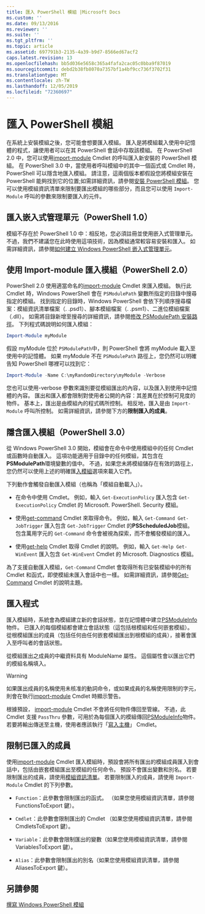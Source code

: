 ```yaml
---
title: 匯入 PowerShell 模組 |Microsoft Docs
ms.custom: ''
ms.date: 09/13/2016
ms.reviewer: ''
ms.suite: ''
ms.tgt_pltfrm: ''
ms.topic: article
ms.assetid: 697791b3-2135-4a39-b9d7-8566ed67acf2
caps.latest.revision: 13
ms.openlocfilehash: bb5d036e5658c365a4fafa2cac05c0bba9f87019
ms.sourcegitcommit: debd2b38fb8070a7357bf1a4bf9cc736f3702f31
ms.translationtype: MT
ms.contentlocale: zh-TW
ms.lasthandoff: 12/05/2019
ms.locfileid: "72360697"
---
```

# <a name="importing-a-powershell-module"></a>匯入 PowerShell 模組

在系統上安裝模組之後，您可能會想要匯入模組。 匯入是將模組載入使用中記憶體的程式，讓使用者可以在其 PowerShell 會話中存取該模組。 在 PowerShell 2.0 中，您可以使用[import-module](/powershell/module/Microsoft.PowerShell.Core/Import-Module) Cmdlet 的呼叫匯入新安裝的 PowerShell 模組。 在 PowerShell 3.0 中，當使用者呼叫模組中的其中一個函式或 Cmdlet 時，PowerShell 可以隱含地匯入模組。 請注意，這兩個版本都假設您將模組安裝在 PowerShell 能夠找到它的位置;如需詳細資訊，請參閱[安裝 PowerShell 模組](./installing-a-powershell-module.md)。 您可以使用模組資訊清單來限制要匯出模組的哪些部分，而且您可以使用 `Import-Module` 呼叫的參數來限制要匯入的元件。

## <a name="importing-a-snap-in-powershell-10"></a>匯入嵌入式管理單元（PowerShell 1.0）

模組不存在於 PowerShell 1.0 中：相反地，您必須註冊並使用嵌入式管理單元。不過，我們不建議您在此時使用這項技術，因為模組通常較容易安裝和匯入。 如需詳細資訊，請參閱[如何建立 Windows PowerShell 嵌入式管理單元](../cmdlet/how-to-create-a-windows-powershell-snap-in.md)。

## <a name="importing-a-module-with-import-module-powershell-20"></a>使用 Import-module 匯入模組（PowerShell 2.0）

PowerShell 2.0 使用適當命名的[import-module](/powershell/module/Microsoft.PowerShell.Core/Import-Module) Cmdlet 來匯入模組。 執行此 Cmdlet 時，Windows PowerShell 會在 `PSModulePath` 變數所指定的目錄中搜尋指定的模組。 找到指定的目錄時，Windows PowerShell 會依下列順序搜尋檔案：模組資訊清單檔案（. .psd1）、腳本模組檔案（. .psm1）、二進位模組檔案（.dll）。 如需將目錄新增至搜尋的詳細資訊，請參閱[修改 PSModulePath 安裝路徑](./modifying-the-psmodulepath-installation-path.md)。 下列程式碼說明如何匯入模組：

```powershell
Import-Module myModule
```

假設 myModule 位於 `PSModulePath`中，則 PowerShell 會將 myModule 載入至使用中的記憶體。 如果 myModule 不在 `PSModulePath` 路徑上，您仍然可以明確告知 PowerShell 哪裡可以找到它：

```powershell
Import-Module -Name C:\myRandomDirectory\myModule -Verbose
```

您也可以使用-verbose 參數來識別要從模組匯出的內容，以及匯入到使用中記憶體的內容。 匯出和匯入都會限制對使用者公開的內容：其差異在於控制可見度的物件。 基本上，匯出是由模組內的程式碼所控制。 相反地，匯入是由 `Import-Module` 呼叫所控制。 如需詳細資訊，請參閱下方的**限制匯入的成員**。

## <a name="implicitly-importing-a-module-powershell-30"></a>隱含匯入模組（PowerShell 3.0）

從 Windows PowerShell 3.0 開始，模組會在命令中使用模組中的任何 Cmdlet 或函數時自動匯入。 這項功能適用于目錄中的任何模組，其包含在**PSModulePath**環境變數的值中。 不過，如果您未將模組儲存在有效的路徑上，您仍然可以使用上述的明確匯[入模組](/powershell/module/Microsoft.PowerShell.Core/Import-Module)選項來載入它們。

下列動作會觸發自動匯入模組（也稱為「模組自動載入」）。

- 在命令中使用 Cmdlet。 例如，輸入 `Get-ExecutionPolicy` 匯入包含 `Get-ExecutionPolicy` Cmdlet 的 Microsoft. PowerShell. Security 模組。

- 使用[get-command](/powershell/module/Microsoft.PowerShell.Core/Get-Command) Cmdlet 來取得命令。  例如，輸入 `Get-Command Get-JobTrigger` 匯入包含 `Get-JobTrigger` Cmdlet 的**PSScheduledJob**模組。 包含萬用字元的 `Get-Command` 命令會被視為探索，而不會觸發模組的匯入。

- 使用[get-help](/powershell/module/Microsoft.PowerShell.Core/Get-Help) Cmdlet 取得 Cmdlet 的說明。 例如，輸入 `Get-Help Get-WinEvent` 匯入包含 `Get-WinEvent` Cmdlet 的 Microsoft. Diagnostics 模組。

為了支援自動匯入模組，`Get-Command` Cmdlet 會取得所有已安裝模組中的所有 Cmdlet 和函式，即使模組未匯入會話中也一樣。 如需詳細資訊，請參閱[Get-Command](/powershell/module/Microsoft.PowerShell.Core/Get-Command) Cmdlet 的說明主題。

## <a name="the-importing-process"></a>匯入程式

匯入模組時，系統會為模組建立新的會話狀態，並在記憶體中建立[PSModuleInfo](/dotnet/api/System.Management.Automation.PSModuleInfo)物件。 已匯入的每個模組都會建立會話狀態（這包括根模組和任何嵌套模組）。 從根模組匯出的成員（包括任何由任何嵌套模組匯出到根模組的成員），接著會匯入至呼叫者的會話狀態。

從模組匯出之成員的中繼資料具有 ModuleName 屬性。 這個屬性會以匯出它們的模組名稱填入。

> [!WARNING]
> 如果匯出成員的名稱使用未核准的動詞命令，或如果成員的名稱使用限制的字元，則會在執行[import-module](/powershell/module/Microsoft.PowerShell.Core/Import-Module) Cmdlet 時顯示警告。

根據預設， [import-module](/powershell/module/Microsoft.PowerShell.Core/Import-Module) Cmdlet 不會將任何物件傳回至管線。 不過，此 Cmdlet 支援 `PassThru` 參數，可用於為每個匯入的模組傳回[PSModuleInfo](/dotnet/api/System.Management.Automation.PSModuleInfo)物件。 若要將輸出傳送至主機，使用者應該執行「[寫入主機](/powershell/module/Microsoft.PowerShell.Utility/Write-Host)」 Cmdlet。

## <a name="restricting--the-members-that-are-imported"></a>限制已匯入的成員

使用[import-module](/powershell/module/Microsoft.PowerShell.Core/Import-Module) Cmdlet 匯入模組時，預設會將所有匯出的模組成員匯入到會話中，包括由嵌套模組匯出至模組的任何命令。 預設不會匯出變數和別名。 若要限制匯出的成員，請使用[模組資訊清單](./how-to-write-a-powershell-module-manifest.md)。 若要限制匯入的成員，請使用 `Import-Module` Cmdlet 的下列參數。

- `Function`：此參數會限制匯出的函式。 （如果您使用模組資訊清單，請參閱 FunctionsToExport 鍵）。

- `Cmdlet`：此參數會限制匯出的 Cmdlet （如果您使用模組資訊清單，請參閱 CmdletsToExport 鍵）。

- `Variable`：此參數會限制匯出的變數（如果您使用模組資訊清單，請參閱 VariablesToExport 鍵）。

- `Alias`：此參數會限制匯出的別名（如果您使用模組資訊清單，請參閱 AliasesToExport 鍵）。

## <a name="see-also"></a>另請參閱

[撰寫 Windows PowerShell 模組](./writing-a-windows-powershell-module.md)
